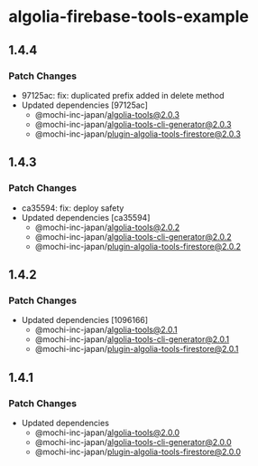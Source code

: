 # algolia-firebase-tools-example

## 1.4.4

### Patch Changes

- 97125ac: fix: duplicated prefix added in delete method
- Updated dependencies [97125ac]
  - @mochi-inc-japan/algolia-tools@2.0.3
  - @mochi-inc-japan/algolia-tools-cli-generator@2.0.3
  - @mochi-inc-japan/plugin-algolia-tools-firestore@2.0.3

## 1.4.3

### Patch Changes

- ca35594: fix: deploy safety
- Updated dependencies [ca35594]
  - @mochi-inc-japan/algolia-tools@2.0.2
  - @mochi-inc-japan/algolia-tools-cli-generator@2.0.2
  - @mochi-inc-japan/plugin-algolia-tools-firestore@2.0.2

## 1.4.2

### Patch Changes

- Updated dependencies [1096166]
  - @mochi-inc-japan/algolia-tools@2.0.1
  - @mochi-inc-japan/algolia-tools-cli-generator@2.0.1
  - @mochi-inc-japan/plugin-algolia-tools-firestore@2.0.1

## 1.4.1

### Patch Changes

- Updated dependencies
  - @mochi-inc-japan/algolia-tools@2.0.0
  - @mochi-inc-japan/algolia-tools-cli-generator@2.0.0
  - @mochi-inc-japan/plugin-algolia-tools-firestore@2.0.0
